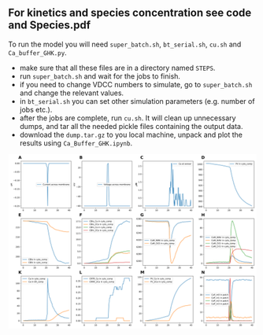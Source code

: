 ## For kinetics and species concentration see code and Species.pdf

To run the model you will need `super_batch.sh`, `bt_serial.sh`, `cu.sh` and `Ca_buffer_GHK.py`.
* make sure that all these files are in a directory named `STEPS`.
* run `super_batch.sh` and wait for the jobs to finish.
* if you need to change VDCC numbers to simulate, go to `super_batch.sh` and change the relevant values.
* in `bt_serial.sh` you can set other simulation parameters (e.g. number of jobs etc.).
* after the jobs are complete, run `cu.sh`. It will clean up unnecessary dumps, and tar all the needed pickle files containing the output data.
* download the `dump.tar.gz` to you local machine, unpack and plot the results using `Ca_Buffer_GHK.ipynb`.

![Figure](dyn.svg)

